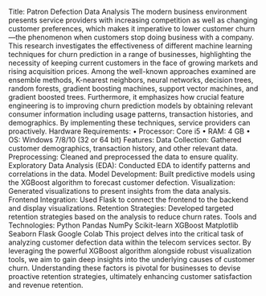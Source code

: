 Title: Patron Defection Data Analysis
The modern business environment presents service providers with increasing competition as well as changing customer preferences, which makes it imperative to lower customer churn—the phenomenon when customers stop doing business with a company. This research investigates the effectiveness of different machine learning techniques for churn prediction in a range of businesses, highlighting the necessity of keeping current customers in the face of growing markets and rising acquisition prices. Among the well-known approaches examined are ensemble methods, K-nearest neighbors, neural networks, decision trees, random forests, gradient boosting machines, support vector machines, and gradient boosted trees. Furthermore, it emphasizes how crucial feature engineering is to improving churn prediction models by obtaining relevant consumer information including usage patterns, transaction histories, and demographics. By implementing these techniques, service providers can proactively.
Hardware Requirements: 
•	Processor: Core i5
•	RAM: 4 GB
•	OS: Windows 7/8/10 (32 or 64 bit)
Features:
Data Collection: Gathered customer demographics, transaction history, and other relevant data.
Preprocessing: Cleaned and preprocessed the data to ensure quality.
Exploratory Data Analysis (EDA): Conducted EDA to identify patterns and correlations in the data.
Model Development: Built predictive models using the XGBoost algorithm to forecast customer defection.
Visualization: Generated visualizations to present insights from the data analysis.
Frontend Integration: Used Flask to connect the frontend to the backend and display visualizations.
Retention Strategies: Developed targeted retention strategies based on the analysis to reduce churn rates.
Tools and Technologies:
Python
Pandas
NumPy
Scikit-learn
XGBoost
Matplotlib
Seaborn
Flask
Google Colab
This project delves into the critical task of analyzing customer defection data within the telecom services sector. By leveraging the powerful XGBoost algorithm alongside robust visualization tools, we aim to gain deep insights into the underlying causes of customer churn. Understanding these factors is pivotal for businesses to devise proactive retention strategies, ultimately enhancing customer satisfaction and revenue retention.
